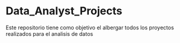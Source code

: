 # Data_Analyst_Projects
 Este repositorio tiene como objetivo el albergar todos los proyectos realizados para el analisis de datos
